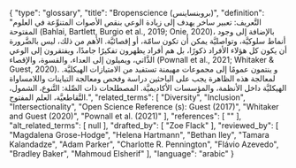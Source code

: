 {
    "type": "glossary",
    "title": "Bropenscience (بروبنساينس)",
    "definition": "التَّعريف: تعبير ساخر يهدف إلى زيادة الوعي بنقص الأصوات المتنوِّعة في العلوم المفتوحة (Bahlai, Bartlett, Burgio et al., 2019; Onie, 2020)، بالإضافة إلى وجود أنماط سلوكيَّة، وتواصليَّة يمكن أن تكون سامّة، أو إقصائيَّة.  الأهم من ذلك، ليس بالضَّرورة أن يكون كل هؤلاء الأفراد ذكورًا، بل هم أفراد يظهرون تفكيرًا جامدًا، ويفتقرون إلى الوعي الذَّاتي، ويميلون إلى العداء، والقسوة، والإقصاء (Pownall et al., 2021; Whitaker & Guest, 2020). و ينتمون عمومًا إلى مجموعات مهيمنة تستفيد من الامتيازات الهيكليَّة. لمعالجة هذه الظاهرة يجب على الباحثين دراسة وفحص ومعالجة التباينات واللامساواة الهيكليَّة داخل الأنظمة، والمؤسسات الأكاديميَّة. المصطلحات ذات الصِّلة: التَّنوع، الشمول، التَّقاطعيَّة، العلم المفتوح.",
    "related_terms": [
        "Diversity",
        "Inclusion",
        "Intersectionality",
        "Open Science Reference (s): Guest (2017)",
        "Whitaker and Guest (2020)",
        "Pownall et al. (2021)"
    ],
    "references": [
        ""
    ],
    "alt_related_terms": [
        null
    ],
    "drafted_by": [
        "Zoe Flack"
    ],
    "reviewed_by": [
        "Magdalena Grose-Hodge",
        "Helena Hartmann",
        "Bethan Iley",
        "Tamara Kalandadze",
        "Adam Parker",
        "Charlotte R. Pennington",
        "Flávio Azevedo",
        "Bradley Baker",
        "Mahmoud Elsherif"
    ],
    "language": "arabic"
}